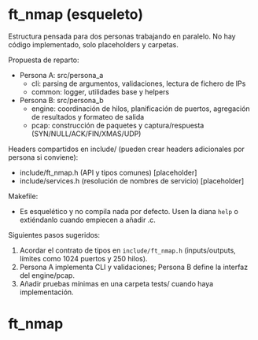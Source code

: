 # ft_nmap (esqueleto)

Estructura pensada para dos personas trabajando en paralelo. No hay código implementado, solo placeholders y carpetas.

Propuesta de reparto:
- Persona A: src/persona_a
  - cli: parsing de argumentos, validaciones, lectura de fichero de IPs
  - common: logger, utilidades base y helpers
- Persona B: src/persona_b
  - engine: coordinación de hilos, planificación de puertos, agregación de resultados y formateo de salida
  - pcap: construcción de paquetes y captura/respuesta (SYN/NULL/ACK/FIN/XMAS/UDP)

Headers compartidos en include/ (pueden crear headers adicionales por persona si conviene):
- include/ft_nmap.h (API y tipos comunes) [placeholder]
- include/services.h (resolución de nombres de servicio) [placeholder]

Makefile:
- Es esquelético y no compila nada por defecto. Usen la diana `help` o extiéndanlo cuando empiecen a añadir .c.

Siguientes pasos sugeridos:
1) Acordar el contrato de tipos en `include/ft_nmap.h` (inputs/outputs, límites como 1024 puertos y 250 hilos).
2) Persona A implementa CLI y validaciones; Persona B define la interfaz del engine/pcap.
3) Añadir pruebas mínimas en una carpeta tests/ cuando haya implementación.
# ft_nmap
